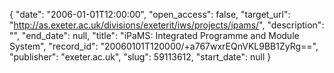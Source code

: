 {
  "date": "2006-01-01T12:00:00", 
  "open_access": false, 
  "target_url": "http://as.exeter.ac.uk/divisions/exeterit/iws/projects/ipams/", 
  "description": "", 
  "end_date": null, 
  "title": "iPaMS: Integrated Programme and Module System", 
  "record_id": "20060101T120000/+a767wxrEQnVKL9BB1ZyRg==", 
  "publisher": "exeter.ac.uk", 
  "slug": 59113612, 
  "start_date": null
}

